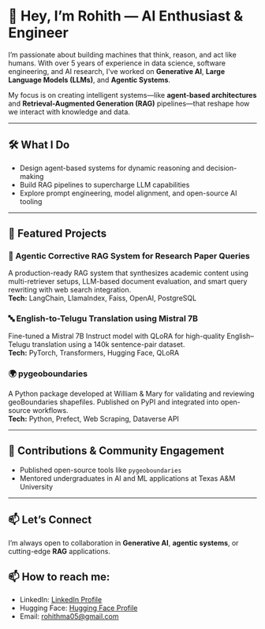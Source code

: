 # 👋 Hey, I’m Rohith — AI Enthusiast & Engineer

I’m passionate about building machines that think, reason, and act like humans. With over 5 years of experience in data science, software engineering, and AI research, I've worked on **Generative AI**, **Large Language Models (LLMs)**, and **Agentic Systems**.

My focus is on creating intelligent systems—like **agent-based architectures** and **Retrieval-Augmented Generation (RAG)** pipelines—that reshape how we interact with knowledge and data.

---

## 🛠️ What I Do

- Design agent-based systems for dynamic reasoning and decision-making  
- Build RAG pipelines to supercharge LLM capabilities  
- Explore prompt engineering, model alignment, and open-source AI tooling  

---

## 🚀 Featured Projects

### 🧠 Agentic Corrective RAG System for Research Paper Queries  
A production-ready RAG system that synthesizes academic content using multi-retriever setups, LLM-based document evaluation, and smart query rewriting with web search integration.  
**Tech:** LangChain, LlamaIndex, Faiss, OpenAI, PostgreSQL

### 🔤 English-to-Telugu Translation using Mistral 7B  
Fine-tuned a Mistral 7B Instruct model with QLoRA for high-quality English–Telugu translation using a 140k sentence-pair dataset.  
**Tech:** PyTorch, Transformers, Hugging Face, QLoRA

### 🌍 pygeoboundaries  
A Python package developed at William & Mary for validating and reviewing geoBoundaries shapefiles. Published on PyPI and integrated into open-source workflows.  
**Tech:** Python, Prefect, Web Scraping, Dataverse API

---

## 🌟 Contributions & Community Engagement

- Published open-source tools like `pygeoboundaries`  
- Mentored undergraduates in AI and ML applications at Texas A&M University  

---

## 📫 Let’s Connect

I’m always open to collaboration in **Generative AI**, **agentic systems**, or cutting-edge **RAG** applications.  
 
## 📫 How to reach me:
  - LinkedIn: [LinkedIn Profile](www.linkedin.com/in/rohith-reddy-mandala)
  - Hugging Face: [Hugging Face Profile](https://huggingface.co/MRR24)
  - Email: rohithma05@gmail.com



<!--
**rohith4444/rohith4444** is a ✨ _special_ ✨ repository because its `README.md` (this file) appears on your GitHub profile.

Here are some ideas to get you started:

- 🔭 I’m currently working on ...
- 🌱 I’m currently learning ...
- 👯 I’m looking to collaborate on ...
- 🤔 I’m looking for help with ...
- 💬 Ask me about ...
- 📫 How to reach me: ...
- 😄 Pronouns: ...
- ⚡ Fun fact: ...
-->
